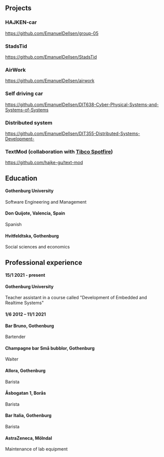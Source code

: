 ## Projects

### HAJKEN-car

https://github.com/EmanuelDellsen/group-05

### StadsTid

https://github.com/EmanuelDellsen/StadsTid

### AirWork

https://github.com/EmanuelDellsen/airwork

### Self driving car

https://github.com/EmanuelDellsen/DIT638-Cyber-Physical-Systems-and-Systems-of-Systems

### Distributed system

https://github.com/EmanuelDellsen/DIT355-Distributed-Systems-Development-

### TextMod (collaboration with [Tibco Spotfire](https://www.tibco.com/products/tibco-spotfire)) 

https://github.com/hajke-gu/text-mod

## Education

#### Gothenburg University   
Software Engineering and Management 

#### Don Quijote, Valencia, Spain  
Spanish

#### Hvitfeldtska, Gothenburg
Social sciences and economics 

## Professional experience 

#### 15/1 2021 - present

#### Gothenburg University  

Teacher assistant in a course called "Development of Embedded and Realtime Systems"

#### 1/6 2012 – 11/1 2021

#### Bar Bruno, Gothenburg
Bartender

#### Champagne bar Små bubblor, Gothenburg
Waiter	

#### Allora, Gothenburg
Barista

#### Åsbogatan 1, Borås
Barista

#### Bar Italia, Gothenburg
Barista 

#### AstraZeneca, Mölndal
Maintenance of lab equipment


